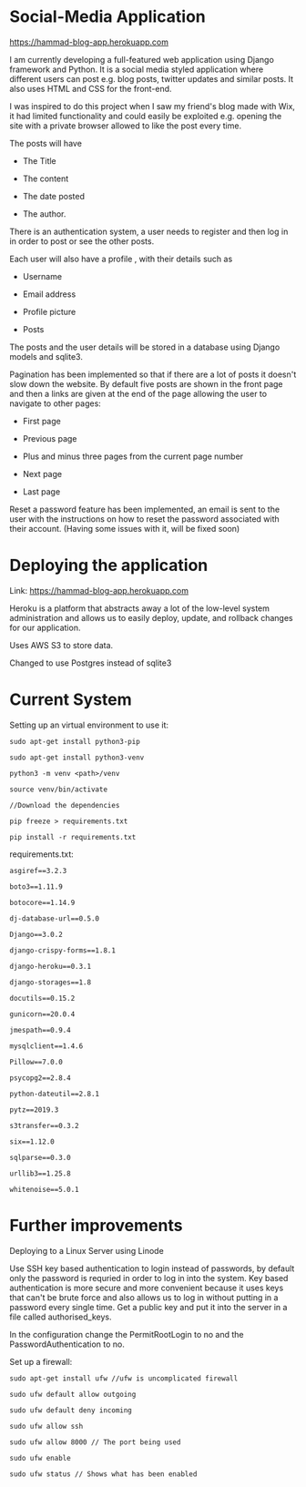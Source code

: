 # Social-Media Application
https://hammad-blog-app.herokuapp.com

I am currently developing a full-featured web application using Django framework and Python. It is a social media styled application where different users can post e.g. blog posts, twitter updates and similar posts. It also uses HTML and CSS for the front-end.

I was inspired to do this project when I saw my friend's blog made with Wix, it had limited functionality and could easily be exploited e.g. opening the site with a private browser allowed to like the post every time.

The posts will have

* The Title

* The content

* The date posted

* The author.

There  is an authentication system, a user needs to register and then log in in order to post or see the other posts.

Each user will also have a profile , with their details such as

* Username

* Email address

* Profile picture

* Posts

The posts and the user details will be stored in a database using Django models and sqlite3.

Pagination has been implemented so that if there are a lot of posts it
doesn't slow down the website. By default five posts are shown in the front
page and then a links are given at the end of the page allowing the user to
navigate to other pages:

* First page

* Previous page

* Plus and minus three pages from the current page number

* Next page

* Last page

Reset a password feature has been implemented, an email is sent to the user with the instructions on how to reset the password associated with their account. (Having some issues with it, will be fixed soon)

# Deploying the application
Link: https://hammad-blog-app.herokuapp.com

Heroku is a platform that abstracts away a lot of the low-level system administration and allows us to easily deploy, update, and rollback changes for our application.

Uses AWS S3 to store data.

Changed to use Postgres instead of sqlite3





# Current System

Setting up an virtual environment to use it:

    sudo apt-get install python3-pip

    sudo apt-get install python3-venv

    python3 -m venv <path>/venv

    source venv/bin/activate

    //Download the dependencies

    pip freeze > requirements.txt

    pip install -r requirements.txt


requirements.txt:

    asgiref==3.2.3

    boto3==1.11.9

    botocore==1.14.9

    dj-database-url==0.5.0

    Django==3.0.2

    django-crispy-forms==1.8.1

    django-heroku==0.3.1

    django-storages==1.8

    docutils==0.15.2

    gunicorn==20.0.4

    jmespath==0.9.4

    mysqlclient==1.4.6

    Pillow==7.0.0

    psycopg2==2.8.4

    python-dateutil==2.8.1

    pytz==2019.3

    s3transfer==0.3.2

    six==1.12.0

    sqlparse==0.3.0

    urllib3==1.25.8

    whitenoise==5.0.1


# Further improvements

Deploying to a Linux Server using Linode

Use SSH key based authentication to login instead of passwords, by default only the password is requried in order to log in into the system. Key based authentication is more secure and more convenient because it uses keys that can't be brute force and also allows us to log in without putting in a password every single time. Get a public key and put it into the server in a file called authorised_keys.

In the configuration change the PermitRootLogin to no and the PasswordAuthentication to no.

Set up a firewall:

    sudo apt-get install ufw //ufw is uncomplicated firewall

    sudo ufw default allow outgoing

    sudo ufw default deny incoming

    sudo ufw allow ssh

    sudo ufw allow 8000 // The port being used

    sudo ufw enable

    sudo ufw status // Shows what has been enabled
